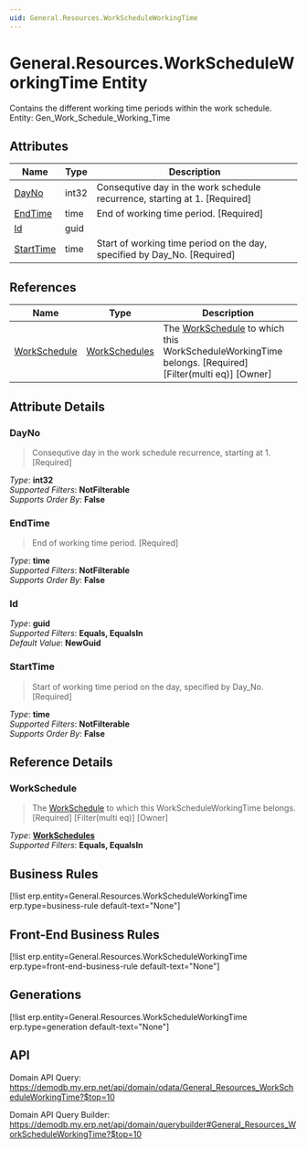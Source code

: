 ```yaml
---
uid: General.Resources.WorkScheduleWorkingTime
---
```

# General.Resources.WorkScheduleWorkingTime Entity

Contains the different working time periods within the work schedule. Entity: Gen_Work_Schedule_Working_Time

## Attributes

| Name | Type | Description |
| ---- | ---- | --- |
| [DayNo](General.Resources.WorkScheduleWorkingTime.md#dayno) | int32 | Consequtive day in the work schedule recurrence, starting at 1. [Required] 
| [EndTime](General.Resources.WorkScheduleWorkingTime.md#endtime) | time | End of working time period. [Required] 
| [Id](General.Resources.WorkScheduleWorkingTime.md#id) | guid |  
| [StartTime](General.Resources.WorkScheduleWorkingTime.md#starttime) | time | Start of working time period on the day, specified by Day_No. [Required] 

## References

| Name | Type | Description |
| ---- | ---- | --- |
| [WorkSchedule](General.Resources.WorkScheduleWorkingTime.md#workschedule) | [WorkSchedules](General.Resources.WorkSchedules.md) | The [WorkSchedule](General.Resources.WorkScheduleWorkingTime.md#workschedule) to which this WorkScheduleWorkingTime belongs. [Required] [Filter(multi eq)] [Owner] |


## Attribute Details

### DayNo

> Consequtive day in the work schedule recurrence, starting at 1. [Required]

_Type_: **int32**  
_Supported Filters_: **NotFilterable**  
_Supports Order By_: **False**  

### EndTime

> End of working time period. [Required]

_Type_: **time**  
_Supported Filters_: **NotFilterable**  
_Supports Order By_: **False**  

### Id

_Type_: **guid**  
_Supported Filters_: **Equals, EqualsIn**  
_Default Value_: **NewGuid**  

### StartTime

> Start of working time period on the day, specified by Day_No. [Required]

_Type_: **time**  
_Supported Filters_: **NotFilterable**  
_Supports Order By_: **False**  


## Reference Details

### WorkSchedule

> The [WorkSchedule](General.Resources.WorkScheduleWorkingTime.md#workschedule) to which this WorkScheduleWorkingTime belongs. [Required] [Filter(multi eq)] [Owner]

_Type_: **[WorkSchedules](General.Resources.WorkSchedules.md)**  
_Supported Filters_: **Equals, EqualsIn**  



## Business Rules

[!list erp.entity=General.Resources.WorkScheduleWorkingTime erp.type=business-rule default-text="None"]

## Front-End Business Rules

[!list erp.entity=General.Resources.WorkScheduleWorkingTime erp.type=front-end-business-rule default-text="None"]

## Generations

[!list erp.entity=General.Resources.WorkScheduleWorkingTime erp.type=generation default-text="None"]

## API

Domain API Query:
<https://demodb.my.erp.net/api/domain/odata/General_Resources_WorkScheduleWorkingTime?$top=10>

Domain API Query Builder:
<https://demodb.my.erp.net/api/domain/querybuilder#General_Resources_WorkScheduleWorkingTime?$top=10>

